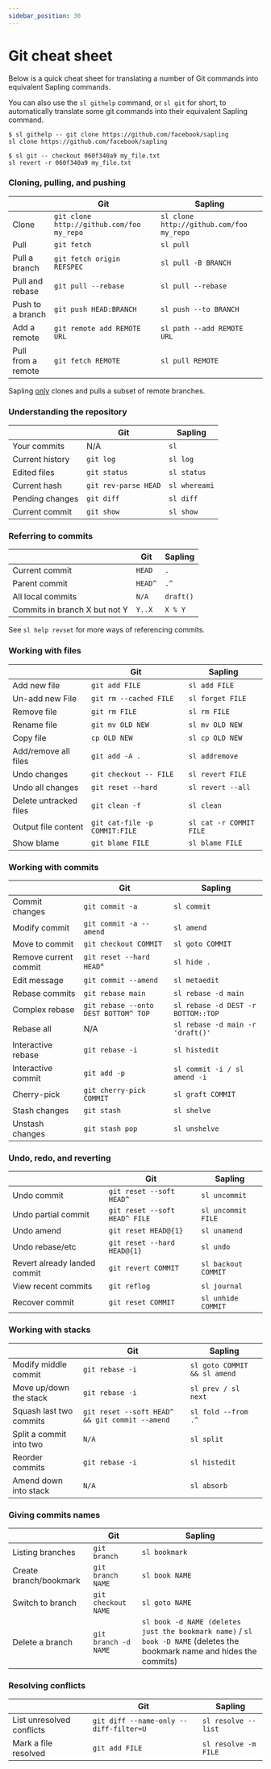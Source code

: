 ```yaml
---
sidebar_position: 30
---
```


# Git cheat sheet

Below is a quick cheat sheet for translating a number of Git commands into equivalent Sapling commands.

You can also use the `sl githelp` command, or `sl git` for short, to automatically translate some git commands into their equivalent Sapling command.

```sl-session
$ sl githelp -- git clone https://github.com/facebook/sapling
sl clone https://github.com/facebook/sapling

$ sl git -- checkout 060f340a9 my_file.txt
sl revert -r 060f340a9 my_file.txt
```

### Cloning, pulling, and pushing

|                    | Git                                       | Sapling                                  |
| ------------------ | ----------------------------------------- | ---------------------------------------- |
| Clone              | `git clone http://github.com/foo my_repo` | `sl clone http://github.com/foo my_repo` |
| Pull               | `git fetch`                               | `sl pull`                                |
| Pull a branch      | `git fetch origin REFSPEC`                | `sl pull -B BRANCH`                      |
| Pull and rebase    | `git pull --rebase`                       | `sl pull --rebase`                       |
| Push to a branch   | `git push HEAD:BRANCH`                    | `sl push --to BRANCH`                    |
| Add a remote       | `git remote add REMOTE URL`               | `sl path --add REMOTE URL`               |
| Pull from a remote | `git fetch REMOTE`                        | `sl pull REMOTE`                         |

Sapling [only](differences-git#sapling-may-not-download-all-the-repository-data-during-clonepull) clones and pulls a subset of remote branches.

### Understanding the repository

|                 | Git                  | Sapling       |
| --------------- | -------------------- | ------------- |
| Your commits    | N/A                  | `sl`          |
| Current history | `git log`            | `sl log`      |
| Edited files    | `git status`         | `sl status`   |
| Current hash    | `git rev-parse HEAD` | `sl whereami` |
| Pending changes | `git diff`           | `sl diff`     |
| Current commit  | `git show`           | `sl show`     |

### Referring to commits

|                               | Git     | Sapling   |
| ----------------------------- | ------- | --------- |
| Current commit                | `HEAD`  | `.`       |
| Parent commit                 | `HEAD^` | `.^`      |
| All local commits             | `N/A`   | `draft()` |
| Commits in branch X but not Y | `Y..X`  | `X % Y`   |

See `sl help revset` for more ways of referencing commits.

### Working with files

|                        | Git                           | Sapling                 |
| ---------------------- | ----------------------------- | ----------------------- |
| Add new file           | `git add FILE`                | `sl add FILE`           |
| Un-add new File        | `git rm --cached FILE`        | `sl forget FILE`        |
| Remove file            | `git rm FILE`                 | `sl rm FILE`            |
| Rename file            | `git mv OLD NEW`              | `sl mv OLD NEW`         |
| Copy file              | `cp OLD NEW`                  | `sl cp OLD NEW`         |
| Add/remove all files   | `git add -A .`                | `sl addremove`          |
| Undo changes           | `git checkout -- FILE`        | `sl revert FILE`        |
| Undo all changes       | `git reset --hard`            | `sl revert --all`       |
| Delete untracked files | `git clean -f`                | `sl clean`              |
| Output file content    | `git cat-file -p COMMIT:FILE` | `sl cat -r COMMIT FILE` |
| Show blame             | `git blame FILE`              | `sl blame FILE`         |

### Working with commits

|                       | Git                                  | Sapling                            |
| --------------------- | ------------------------------------ | ---------------------------------- |
| Commit changes        | `git commit -a`                      | `sl commit`                        |
| Modify commit         | `git commit -a --amend`              | `sl amend`                         |
| Move to commit        | `git checkout COMMIT`                | `sl goto COMMIT`                   |
| Remove current commit | `git reset --hard HEAD`^             | `sl hide .`                        |
| Edit message          | `git commit --amend`                 | `sl metaedit`                      |
| Rebase commits        | `git rebase main`                    | `sl rebase -d main`                |
| Complex rebase        | `git rebase --onto DEST BOTTOM^ TOP` | `sl rebase -d DEST -r BOTTOM::TOP` |
| Rebase all            | N/A                                  | `sl rebase -d main -r 'draft()'`   |
| Interactive rebase    | `git rebase -i`                      | `sl histedit`                      |
| Interactive commit    | `git add -p`                         | `sl commit -i / sl amend -i`       |
| Cherry-pick           | `git cherry-pick COMMIT`             | `sl graft COMMIT`                  |
| Stash changes         | `git stash`                          | `sl shelve`                        |
| Unstash changes       | `git stash pop`                      | `sl unshelve`                      |

### Undo, redo, and reverting

|                              | Git                           | Sapling             |
| ---------------------------- | ----------------------------- | ------------------- |
| Undo commit                  | `git reset --soft HEAD^`      | `sl uncommit`       |
| Undo partial commit          | `git reset --soft HEAD^ FILE` | `sl uncommit FILE`  |
| Undo amend                   | `git reset HEAD@{1}`          | `sl unamend`        |
| Undo rebase/etc              | `git reset --hard HEAD@{1}`   | `sl undo`           |
| Revert already landed commit | `git revert COMMIT`           | `sl backout COMMIT` |
| View recent commits          | `git reflog`                  | `sl journal`        |
| Recover commit               | `git reset COMMIT`            | `sl unhide COMMIT`  |

### Working with stacks

|                         | Git                                            | Sapling                      |
| ----------------------- | ---------------------------------------------- | ---------------------------- |
| Modify middle commit    | `git rebase -i`                                | `sl goto COMMIT && sl amend` |
| Move up/down the stack  | `git rebase -i`                                | `sl prev / sl next`          |
| Squash last two commits | `git reset --soft HEAD^ && git commit --amend` | `sl fold --from .^`          |
| Split a commit into two | `N/A`                                          | `sl split`                   |
| Reorder commits         | `git rebase -i`                                | `sl histedit`                |
| Amend down into stack   | `N/A`                                          | `sl absorb`                  |

### Giving commits names

|  | Git | Sapling |
| --- | --- | --- |
| Listing branches | `git branch` | `sl bookmark` |
| Create branch/bookmark | `git branch NAME` | `sl book NAME` |
| Switch to branch | `git checkout NAME` | `sl goto NAME` |
| Delete a branch | `git branch -d NAME` | `sl book -d NAME (deletes just the bookmark name)` / `sl book -D NAME` (deletes the bookmark name and hides the commits) |

### Resolving conflicts

|                           | Git                                    | Sapling              |
| ------------------------- | -------------------------------------- | -------------------- |
| List unresolved conflicts | `git diff --name-only --diff-filter=U` | `sl resolve --list`  |
| Mark a file resolved      | `git add FILE`                         | `sl resolve -m FILE` |
